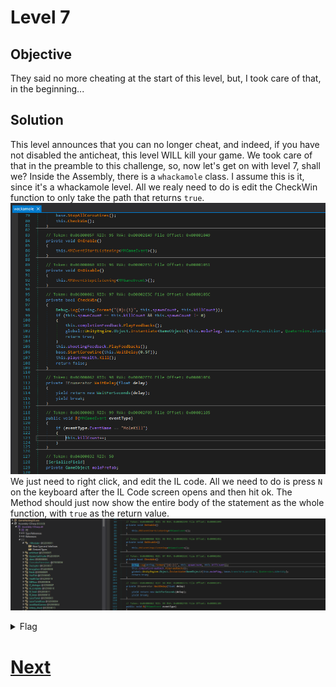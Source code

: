 # Level 7

## Objective
They said no more cheating at the start of this level, but, I took care of that, in the beginning...

## Solution
This level announces that you can no longer cheat, and indeed, if you have not disabled the anticheat, this level WILL kill
your game. We took care of that in the preamble to this challenge, so, now let's get on with level 7, shall we? Inside the
Assembly, there is a `whackamole` class. I assume this is it, since it's a whackamole level. All we realy need to do is 
edit the CheckWin function to only take the path that returns `true`.
<br/>
<img alt="Level 7 DNSpy" src="img/L7 wackamole.png" title="DNSpy IL Code"/>
<br/>
We just need to right click, and edit the IL code. All we need to do is press `N` on the keyboard after the IL Code screen
opens and then hit ok. The Method should just now show the entire body of the statement as the whole function, with `true`
as the return value.
<br/>
<img alt="Level 7 DNSpy" src="img/L7 wackamole method.png" title="DNSpy IL Code"/>
<br/>

<details>
<summary>Flag</summary>
GHCTF{nice_shooting_tex}  
<br/>
<img alt="Level 7 solution" height="400" src="img/L7.png" title="Flag" width="400"/>
</details>

# [Next](L8.md)
